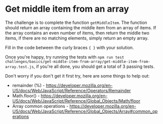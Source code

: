 # Get middle item from an array

The challenge is to complete the function `getMiddleItem`. The function should return an array containing the middle item from an array of items. If the array contains an even number of items, then return the middle two items, if there are no matching elements, simply return an empty array.

Fill in the code between the curly braces `{ }` with your solution.

Once you're happy, try running the tests with `npm run test challenges/basics/get-middle-item-from-array/get-middle-item-from-array.test.js`, if you're all done, you should get a total of 3 passing tests.

Don't worry if you don't get it first try, here are some things to help out:

* remainder (%) - https://developer.mozilla.org/en-US/docs/Web/JavaScript/Reference/Operators/Remainder
* Math.floor() -  https://developer.mozilla.org/en-US/docs/Web/JavaScript/Reference/Global_Objects/Math/floor
* Array common operations - https://developer.mozilla.org/en-US/docs/Web/JavaScript/Reference/Global_Objects/Array#common_operations